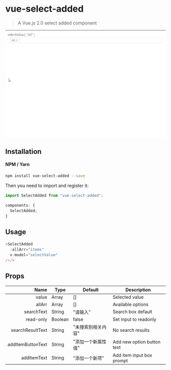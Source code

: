 # vue-select-added

> A Vue.js 2.0 select added component

<p align="center">
  <img src="demo.gif" width="750" alt="test"/>
</p>

## Installation

#### NPM / Yarn

```bash
npm install vue-select-added --save
```

Then you need to import and register it:

```js
import SelectAdded from "vue-select-added";
```

```js
components: {
  SelectAdded;
}
```

## Usage

```js
<SelectAdded
  :allArr="items"
  v-model="selectValue"
/>/>
```

## Props
| Name | Type | Default | Description |
| ---:| --- | ---| --- |
| value | Array | [] | Selected value |
| allArr | Array | [] | Available options |
| searchText | String | "请输入" | Search box default |
| read-only | Boolean | false | Set input to readonly |
| searchResultText | String | "未搜索到相关内容" | No search results |
| addItemButtonText | String | "添加一个新属性值" | Add new option button text |
| addItemText | String | "添加一个新项" | Add item input box prompt |
